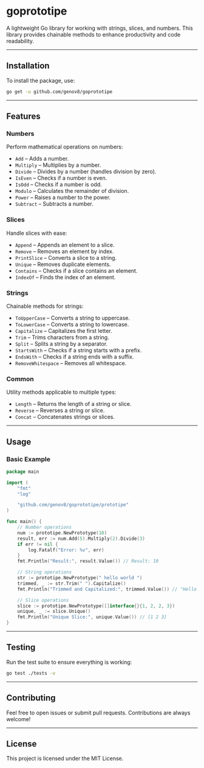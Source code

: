 # goprototipe

A lightweight Go library for working with strings, slices, and numbers. This library provides chainable methods to enhance productivity and code readability.

---

## Installation

To install the package, use:

```bash
go get -u github.com/genov8/goprototipe
```

---

## Features

### Numbers
Perform mathematical operations on numbers:
- `Add` – Adds a number.
- `Multiply` – Multiplies by a number.
- `Divide` – Divides by a number (handles division by zero).
- `IsEven` – Checks if a number is even.
- `IsOdd` – Checks if a number is odd.
- `Modulo` – Calculates the remainder of division.
- `Power` – Raises a number to the power.
- `Subtract` – Subtracts a number.

### Slices
Handle slices with ease:
- `Append` – Appends an element to a slice.
- `Remove` – Removes an element by index.
- `PrintSlice` – Converts a slice to a string.
- `Unique` – Removes duplicate elements.
- `Contains` – Checks if a slice contains an element.
- `IndexOf` – Finds the index of an element.

### Strings
Chainable methods for strings:
- `ToUpperCase` – Converts a string to uppercase.
- `ToLowerCase` – Converts a string to lowercase.
- `Capitalize` – Capitalizes the first letter.
- `Trim` – Trims characters from a string.
- `Split` – Splits a string by a separator.
- `StartsWith` – Checks if a string starts with a prefix.
- `EndsWith` – Checks if a string ends with a suffix.
- `RemoveWhitespace` – Removes all whitespace.

### Common
Utility methods applicable to multiple types:
- `Length` – Returns the length of a string or slice.
- `Reverse` – Reverses a string or slice.
- `Concat` – Concatenates strings or slices.

---

## Usage

### Basic Example
```go
package main

import (
	"fmt"
	"log"

	"github.com/genov8/goprototipe/prototipe"
)

func main() {
	// Number operations
	num := prototipe.NewPrototype(10)
	result, err := num.Add(5).Multiply(2).Divide(3)
	if err != nil {
		log.Fatalf("Error: %v", err)
	}
	fmt.Println("Result:", result.Value()) // Result: 10

	// String operations
	str := prototipe.NewPrototype(" hello world ")
	trimmed, _ := str.Trim(" ").Capitalize()
	fmt.Println("Trimmed and Capitalized:", trimmed.Value()) // "Hello world"

	// Slice operations
	slice := prototipe.NewPrototype([]interface{}{1, 2, 2, 3})
	unique, _ := slice.Unique()
	fmt.Println("Unique Slice:", unique.Value()) // [1 2 3]
}
```

---

## Testing

Run the test suite to ensure everything is working:

```bash
go test ./tests -v
```

---

## Contributing

Feel free to open issues or submit pull requests. Contributions are always welcome!

---

## License

This project is licensed under the MIT License.
